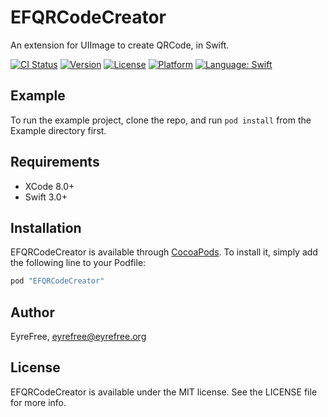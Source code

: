 # EFQRCodeCreator

An extension for UIImage to create QRCode, in Swift.

[![CI Status](http://img.shields.io/travis/EyreFree/EFQRCodeCreator.svg?style=flat)](https://travis-ci.org/EyreFree/EFQRCodeCreator)
[![Version](https://img.shields.io/cocoapods/v/EFQRCodeCreator.svg?style=flat)](http://cocoapods.org/pods/EFQRCodeCreator)
[![License](https://img.shields.io/cocoapods/l/EFQRCodeCreator.svg?style=flat)](http://cocoapods.org/pods/EFQRCodeCreator)
[![Platform](https://img.shields.io/cocoapods/p/EFQRCodeCreator.svg?style=flat)](http://cocoapods.org/pods/EFQRCodeCreator)
[![Language: Swift](https://img.shields.io/badge/language-swift-orange.svg)](https://travis-ci.org/EyreFree/EFQRCodeCreator)

## Example

To run the example project, clone the repo, and run `pod install` from the Example directory first.

## Requirements

- XCode 8.0+
- Swift 3.0+

## Installation

EFQRCodeCreator is available through [CocoaPods](http://cocoapods.org). To install
it, simply add the following line to your Podfile:

```ruby
pod "EFQRCodeCreator"
```

## Author

EyreFree, eyrefree@eyrefree.org

## License

EFQRCodeCreator is available under the MIT license. See the LICENSE file for more info.
